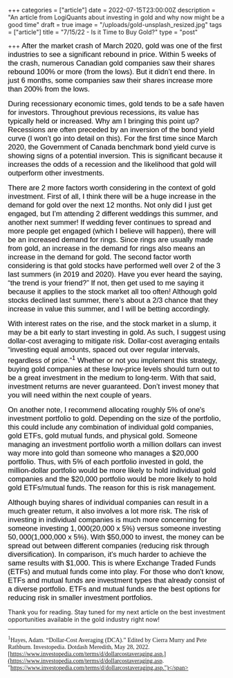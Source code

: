 +++
categories = ["article"]
date = 2022-07-15T23:00:00Z
description = "An article from LogiQuants about investing in gold and why now might be a good time"
draft = true
image = "/uploads/gold-unsplash_resized.jpg"
tags = ["article"]
title = "7/15/22 - Is it Time to Buy Gold?"
type = "post"

+++
<span style="color:black"><span style="font-family:Arial; font-size:1.2em;">After the market crash of March 2020, gold was one of the first industries to see a significant rebound in price. Within 5 weeks of the crash, numerous Canadian gold companies saw their shares rebound 100% or more (from the lows). But it didn’t end there. In just 6 months, some companies saw their shares increase more than 200% from the lows.</span></span>

<span style="color:black"><span style="font-family:Arial; font-size:1.2em;">During recessionary economic times, gold tends to be a safe haven for investors. Throughout previous recessions, its value has typically held or increased. Why am I bringing this point up? Recessions are often preceded by an inversion of the bond yield curve (I won’t go into detail on this). For the first time since March 2020, the Government of Canada benchmark bond yield curve is showing signs of a potential inversion. This is significant because it increases the odds of a recession and the likelihood that gold will outperform other investments.</span></span>

<span style="color:black"><span style="font-family:Arial; font-size:1.2em;">There are 2 more factors worth considering in the context of gold investment. First of all, I think there will be a huge increase in the demand for gold over the next 12 months. Not only did I just get engaged, but I’m attending 2 different weddings this summer, and another next summer! If wedding fever continues to spread and more people get engaged (which I believe will happen), there will be an increased demand for rings. Since rings are usually made from gold, an increase in the demand for rings also means an increase in the demand for gold. The second factor worth considering is that gold stocks have performed well over 2 of the 3 last summers (in 2019 and 2020). Have you ever heard the saying, “the trend is your friend?” If not, then get used to me saying it because it applies to the stock market all too often! Although gold stocks declined last summer, there’s about a 2/3 chance that they increase in value this summer, and I will be betting accordingly.</span></span>

<span style="color:black"><span style="font-family:Arial; font-size:1.2em;">With interest rates on the rise, and the stock market in a slump, it may be a bit early to start investing in gold. As such, I suggest using dollar-cost averaging to mitigate risk. Dollar-cost averaging entails “investing equal amounts, spaced out over regular intervals, regardless of price.”<sup>1</sup> Whether or not you implement this strategy, buying gold companies at these low-price levels should turn out to be a great investment in the medium to long-term. With that said, investment returns are never guaranteed. Don’t invest money that you will need within the next couple of years.</span></span>

<span style="color:black"><span style="font-family:Arial; font-size:1.2em;">On another note, I recommend allocating roughly 5% of one's investment portfolio to gold. Depending on the size of the portfolio, this could include any combination of individual gold companies, gold ETFs, gold mutual funds, and physical gold. Someone managing an investment portfolio worth a million dollars can invest way more into gold than someone who manages a $20,000 portfolio. Thus, with 5% of each portfolio invested in gold, the million-dollar portfolio would be more likely to hold individual gold companies and the $20,000 portfolio would be more likely to hold gold ETFs/mutual funds. The reason for this is risk management.</span></span>

<span style="color:black"><span style="font-family:Arial; font-size:1.2em;">Although buying shares of individual companies can result in a much greater return, it also involves a lot more risk. The risk of investing in individual companies is much more concerning for someone investing $1,000 ($20,000 x 5%) versus someone investing $50,000 ($1,000,000 x 5%). With $50,000 to invest, the money can be spread out between different companies (reducing risk through diversification). In comparison, it's much harder to achieve the same results with $1,000. This is where Exchange Traded Funds (ETFs) and mutual funds come into play. For those who don't know, ETFs and mutual funds are investment types that already consist of a diverse portfolio. ETFs and mutual funds are the best options for reducing risk in smaller investment portfolios.</span></span>

Thank you for reading. Stay tuned for my next article on the best investment opportunities available in the gold industry right now!

***

<span style="font-family:Times New Roman; font-size:1em;"><sup>1</sup>Hayes, Adam. “Dollar-Cost Averaging (DCA).” Edited by Cierra Murry and Pete Rathburn. Investopedia. Dotdash Meredith, May 28, 2022. [https://www.investopedia.com/terms/d/dollarcostaveraging.asp.](https://www.investopedia.com/terms/d/dollarcostaveraging.asp. "https://www.investopedia.com/terms/d/dollarcostaveraging.asp.")</span>